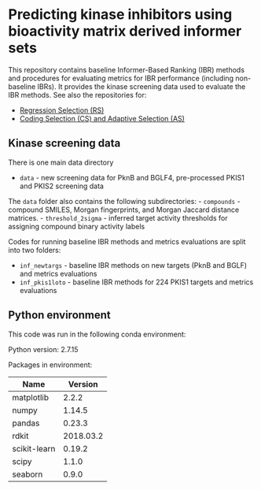 # Predicting kinase inhibitors using bioactivity matrix derived informer sets
This repository contains baseline Informer-Based Ranking (IBR) methods and procedures for evaluating metrics for IBR performance (including non-baseline IBRs).
It provides the kinase screening data used to evaluate the IBR methods.
See also the repositories for:
- [Regression Selection (RS)](https://github.com/leepei/informer)
- [Coding Selection (CS) and Adaptive Selection (AS)](https://github.com/wiscstatman/esdd/tree/master/informRset)

## Kinase screening data
There is one main data directory
- `data` - new screening data for PknB and BGLF4, pre-processed PKIS1 and PKIS2 screening data

The `data` folder also contains the following subdirectories:
	- `compounds` - compound SMILES, Morgan fingerprints, and Morgan Jaccard distance matrices.
	- `threshold_2sigma` - inferred target activity thresholds for assigning compound binary activity labels

Codes for running baseline IBR methods and metrics evaluations are split into two folders:
- `inf_newtargs` - baseline IBR methods on new targets (PknB and BGLF) and metrics evaluations
- `inf_pkis1loto` - baseline IBR methods for 224 PKIS1 targets and metrics evaluations




## Python environment
This code was run in the following conda environment:

Python version: 2.7.15

Packages in environment:

| Name         | Version     |
| ------------ | ----------- |
| matplotlib   | 2.2.2       |
| numpy        | 1.14.5      |
| pandas       | 0.23.3      |
| rdkit        | 2018.03.2   |
| scikit-learn | 0.19.2      |
| scipy        | 1.1.0       |
| seaborn      | 0.9.0       |


